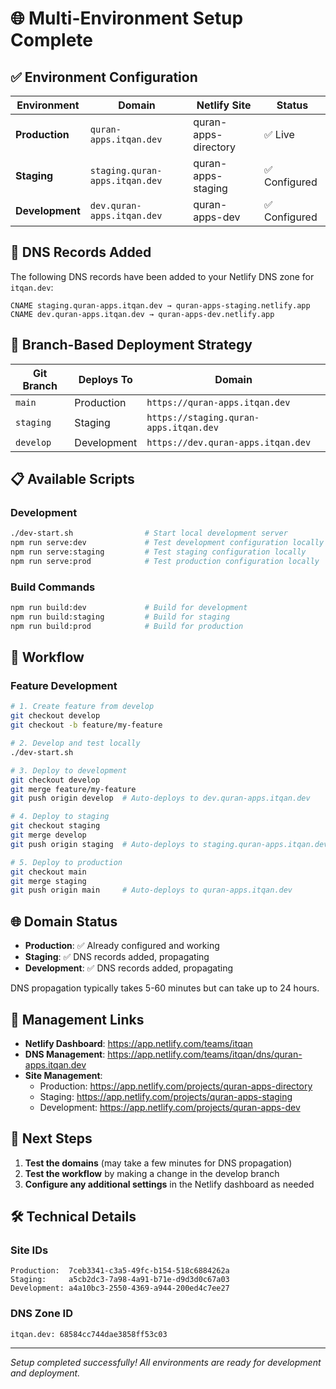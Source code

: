 # 🌐 Multi-Environment Setup Complete

## ✅ Environment Configuration

| Environment | Domain | Netlify Site | Status |
|-------------|--------|--------------|---------|
| **Production** | `quran-apps.itqan.dev` | quran-apps-directory | ✅ Live |
| **Staging** | `staging.quran-apps.itqan.dev` | quran-apps-staging | ✅ Configured |
| **Development** | `dev.quran-apps.itqan.dev` | quran-apps-dev | ✅ Configured |

## 🔧 DNS Records Added

The following DNS records have been added to your Netlify DNS zone for `itqan.dev`:

```
CNAME staging.quran-apps.itqan.dev → quran-apps-staging.netlify.app
CNAME dev.quran-apps.itqan.dev → quran-apps-dev.netlify.app
```

## 🚀 Branch-Based Deployment Strategy

| Git Branch | Deploys To | Domain |
|------------|------------|---------|
| `main` | Production | `https://quran-apps.itqan.dev` |
| `staging` | Staging | `https://staging.quran-apps.itqan.dev` |
| `develop` | Development | `https://dev.quran-apps.itqan.dev` |

## 📋 Available Scripts

### Development
```bash
./dev-start.sh                # Start local development server
npm run serve:dev             # Test development configuration locally
npm run serve:staging         # Test staging configuration locally  
npm run serve:prod            # Test production configuration locally
```

### Build Commands
```bash
npm run build:dev             # Build for development
npm run build:staging         # Build for staging
npm run build:prod            # Build for production
```

## 🔄 Workflow

### Feature Development
```bash
# 1. Create feature from develop
git checkout develop
git checkout -b feature/my-feature

# 2. Develop and test locally
./dev-start.sh

# 3. Deploy to development
git checkout develop
git merge feature/my-feature
git push origin develop  # Auto-deploys to dev.quran-apps.itqan.dev

# 4. Deploy to staging
git checkout staging
git merge develop
git push origin staging  # Auto-deploys to staging.quran-apps.itqan.dev

# 5. Deploy to production
git checkout main
git merge staging
git push origin main     # Auto-deploys to quran-apps.itqan.dev
```

## 🌐 Domain Status

- **Production**: ✅ Already configured and working
- **Staging**: ✅ DNS records added, propagating
- **Development**: ✅ DNS records added, propagating

DNS propagation typically takes 5-60 minutes but can take up to 24 hours.

## 🔗 Management Links

- **Netlify Dashboard**: https://app.netlify.com/teams/itqan
- **DNS Management**: https://app.netlify.com/teams/itqan/dns/quran-apps.itqan.dev
- **Site Management**:
  - Production: https://app.netlify.com/projects/quran-apps-directory
  - Staging: https://app.netlify.com/projects/quran-apps-staging
  - Development: https://app.netlify.com/projects/quran-apps-dev

## 🎯 Next Steps

1. **Test the domains** (may take a few minutes for DNS propagation)
2. **Test the workflow** by making a change in the develop branch
3. **Configure any additional settings** in the Netlify dashboard as needed

## 🛠️ Technical Details

### Site IDs
```
Production:  7ceb3341-c3a5-49fc-b154-518c6884262a
Staging:     a5cb2dc3-7a98-4a91-b71e-d9d3d0c67a03
Development: a4a10bc3-2550-4369-a944-200ed4c7ee27
```

### DNS Zone ID
```
itqan.dev: 68584cc744dae3858ff53c03
```

---

*Setup completed successfully! All environments are ready for development and deployment.*
